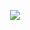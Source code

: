 <p align="center"><a href="https://geekbrains.ru/go/xE~XLE"><img src="https://hsto.org/webt/it/rj/gu/itrjgu4vop_udiwjknf36_mluza.png" ></a></p>
